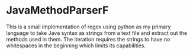 # JavaMethodParserF
This is a small implementation of regex using python as my primary language to take Java syntax as strings from a text file and extract out the methods used in them. The iteration requires the strings to have no whitespaces in the beginning which limits its capabilities.
